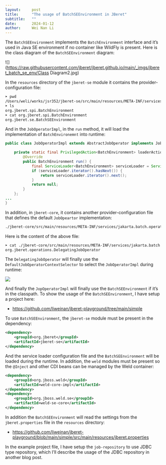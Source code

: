 ```yaml
---
layout:     post
title:      "The usage of BatchSEEnvironment in JBeret"
subtitle:   ""
date:       2024-01-12
author:     Wei Nan Li
---
```


The `BatchSEEnvironment` implements the `BatchEnvironment` interface and it’s used in Java SE environment if no container like WildFly is present. Here is the class diagram of the `BatchSEEnvironment` diagram:

![](https://raw.githubusercontent.com/jberet/jberet.github.io/main/_imgs/jberet_batch_se_env/Class Diagram2.jpg)

In the `resources` directory of the `jberet-se` module it contains the provider-configuration file:

```bash
➤ pwd
/Users/weli/works/jsr352/jberet-se/src/main/resources/META-INF/services
➤ ls
org.jberet.spi.BatchEnvironment
➤ cat org.jberet.spi.BatchEnvironment
org.jberet.se.BatchSEEnvironment
```

And in the `JobOperatorImpl`, in the `run` method, it will load the implementation of `BatchEnvironemnt` into runtime:

```java
public class JobOperatorImpl extends AbstractJobOperator implements JobOperator {

    private static final PrivilegedAction<BatchEnvironment> loaderAction = new PrivilegedAction<BatchEnvironment>() {
        @Override
        public BatchEnvironment run() {
            final ServiceLoader<BatchEnvironment> serviceLoader = ServiceLoader.load(BatchEnvironment.class);
            if (serviceLoader.iterator().hasNext()) {
                return serviceLoader.iterator().next();
            }
            return null;
        }
    };
...
}
```

In addition, in `jberet-core`, it contains another provider-configuration file that defines the default `JobOpeartor` implementation:

```txt
./jberet-core/src/main/resources/META-INF/services/jakarta.batch.operations.JobOperator
```

Here is the content of the above file:

```bash
➤ cat ./jberet-core/src/main/resources/META-INF/services/jakarta.batch.operations.JobOperator
org.jberet.operations.DelegatingJobOperator
```

The `DelegatingJobOperator` will finally use the `DefaultJobOperatorContextSelector` to select the `JobOperatorImpl` during runtime:

![](https://raw.githubusercontent.com/jberet/jberet.github.io/main/_imgs/jberet_batch_se_env/image.png)

And finally the `JopOperatorImpl` will finally use the `BatchSEEnvironment` if it’s in the classpath. To show the usage of the `BatchSEEnvironment`, I have setup a project here:

- https://github.com/liweinan/jberet-playground/tree/main/simple

To use `BatchSEEnvironment`, the `jberet-se` module must be present in the dependency:

```xml
<dependency>
    <groupId>org.jberet</groupId>
    <artifactId>jberet-se</artifactId>
</dependency>
```

And the service loader configuration file and the `BatchSEEnvironment` will be loaded during the runtime. In addition, the `weld` modules must be present so the `@Inject` and other CDI beans can be managed by the Weld container:

```xml
<dependency>
    <groupId>org.jboss.weld</groupId>
    <artifactId>weld-core-impl</artifactId>
</dependency>
<dependency>
    <groupId>org.jboss.weld.se</groupId>
    <artifactId>weld-se-core</artifactId>
</dependency>
```

In addition the `BatchSEEnvironment` will read the settings from the `jberet.properties` file in the `resources` directory:

- https://github.com/liweinan/jberet-playground/blob/main/simple/src/main/resources/jberet.properties

In the example project file, I have setup the `job-repository` to use JDBC type repository, which I’ll describe the usage of the JDBC repository in another blog post.



